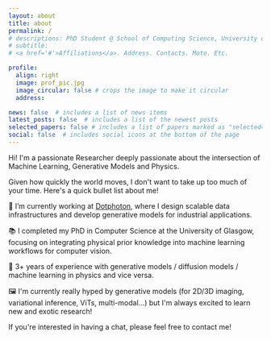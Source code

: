 ```yaml
---
layout: about
title: about
permalink: /
# descriptions: PhD Student @ School of Computing Science, University of Glasgow <br> <a href="https://www.dcs.gla.ac.uk/~rod/">Inference, Dynamics and Interaction Group</a> <br> <a href="https://www.physics.gla.ac.uk/xtremeLight/">Xtreme Light Group</a> <br> Researcher @ <a href="https://www.dotphoton.com/">DotPhoton</a> <br> Co-organizer @ <a href="https://aiaudit.org">aiaudit.org </a> 
# subtitle: 
# <a href='#'>Affiliations</a>. Address. Contacts. Moto. Etc.

profile:
  align: right
  image: prof_pic.jpg
  image_circular: false # crops the image to make it circular
  address: 

news: false  # includes a list of news items
latest_posts: false  # includes a list of the newest posts
selected_papers: false # includes a list of papers marked as "selected={true}"
social: false  # includes social icons at the bottom of the page
---
```


<!-- Hi! I'm Marco Aversa, a Research Scientist deeply passionate about the intersection of Machine Learning, Generative Models and Physics. I'm currently at the end of my PhD in Computer Science at the University of Glasgow, with a focus on Deep Learning for Computer Vision. My background in Physics drives my curiosity, especially when it comes to understanding the mysteries of neural networks. Often, these networks are seen as "black boxes," but I'm determined to use my physical insights to shed light on their workings. During my academic journey, I incorporated physical priors into machine learning architectures, aiming to embed knowledge of partially known systems directly into the learning processes.

My interests span across Data-Centric AI, Physics-Infused Neural Networks, Generative Models and Optical Neural Networks. Each of these domains represents a step towards bridging the gap between the deterministic world of physics and the evolving landscape of machine learning.  -->

Hi! I'm a passionate Researcher deeply passionate about the intersection of Machine Learning, Generative Models and Physics. 

Given how quickly the world moves, I don't want to take up too much of your time. Here's a quick bullet list about me!

💼 I’m currently working at [Dotphoton](https://www.dotphoton.com), where I design scalable data infrastructures and develop generative models for industrial applications.

📚 I completed my PhD in Computer Science at the University of Glasgow, focusing on integrating physical prior knowledge into machine learning workflows for computer vision.

🔬 3+ years of experience with generative models / diffusion models / machine learning in physics and vice versa.

🖼️ I'm currently really hyped by generative models (for 2D/3D imaging, variational inference, ViTs, multi-modal...) but I'm always excited to learn new and exotic research!

If you're interested in having a chat, please feel free to contact me! 